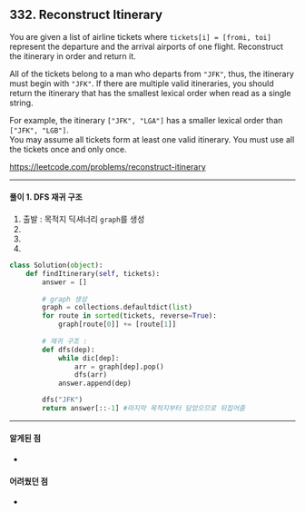 ## 332. Reconstruct Itinerary

You are given a list of airline tickets where `tickets[i] = [fromi, toi]` represent the departure and the arrival airports of one flight. 
Reconstruct the itinerary in order and return it.

All of the tickets belong to a man who departs from `"JFK"`, thus, the itinerary must begin with `"JFK"`. 
If there are multiple valid itineraries, you should return the itinerary that has the smallest lexical order when read as a single string.

For example, the itinerary `["JFK", "LGA"]` has a smaller lexical order than `["JFK", "LGB"]`.  
You may assume all tickets form at least one valid itinerary. You must use all the tickets once and only once.

https://leetcode.com/problems/reconstruct-itinerary

---

#### 풀이 1. DFS 재귀 구조
1. 출발 : 목적지 딕셔너리 `graph`를 생성
2. 
3.
4.


```python
class Solution(object):
    def findItinerary(self, tickets):
        answer = []
        
        # graph 생성
        graph = collections.defaultdict(list)
        for route in sorted(tickets, reverse=True):
            graph[route[0]] += [route[1]]
        
        # 재귀 구조 : 
        def dfs(dep):
            while dic[dep]:
                arr = graph[dep].pop()
                dfs(arr)
            answer.append(dep)

        dfs("JFK")
        return answer[::-1] #마지막 목적지부터 담았으므로 뒤집어줌
```

---

#### 알게된 점
  + 

#### 어려웠던 점
  + 
